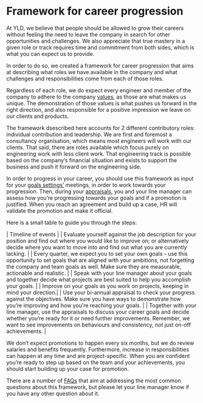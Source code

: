 # Framework for career progression

At YLD, we believe that people should be allowed to grow their careers without
feeling the need to leave the company in search for other opportunities and
challenges. We also appreciate that true mastery in a given role or track
requires time and commitment from both sides, which is what you can expect us to
provide.

In order to do so, we created a framework for career progression that aims at
describing what roles we have available in the company and what challenges and
responsibilities come from each of those roles.

Regardless of each role, we do expect every engineer and member of the company
to adhere to the company [values][1], as those
are what makes us unique. The demonstration of those values is what pushes us
forward in the right direction, and also responsible for a positive impression
we leave on our clients and products.

The framework dsescribed here accounts for 2 different contributory roles:
individual contribution and leadership. We are first and foremost a consultancy
organisation, which means most engineers will work with our clients. That said,
there are roles available which focus purely on engineering work with less
client work. That engineering track is possible based on the company’s financial
situation and exists to support the business and push it forward on the
engineering side.

In order to progress in your career, you should use this framework as input for
your [goals settings’][2] meetings, in order to work towards your progression.
Then, during your [appraisals][3], you and your line manager can assess how
you’re progressing towards your goals and if a promotion is justified. When you
reach an agreement and build up a case, HR will validate the promotion and make
it official.

Here is a small table to guide you through the steps:

| Timeline of events |
| Evaluate yourself against the job description for your position and find out
where you would like to improve on; or alternatively decide where you want to
move into and find out what you are currently lacking. |
| Every quarter, we expect you to set your own goals - use this opportunity to
set goals that are aligned with your ambitions, not forgetting the company and
team goals as well. Make sure they are measurable, actionable and realistic. |
| Speak with your line manager about your goals and together decide what
projects are best suited to help you accomplish your goals. |
| Improve on your goals as you work on projects, keeping in mind your
direction.|
| Use your bi-annual appraisal to check your progress against the objectives.
Make sure you have ways to demonstrate how you’re improving and how you’re
reaching your goals. |
| Together with your line manager, use the appraisals to discuss your career
goals and decide whether you’re ready for it or need further improvements.
Remember, we want to see improvements on behaviours and consistency, not just
on-off achievements. |

We don’t expect promotions to happen every six months, but we do review salaries
and benefits frequently. Furthermore, increase in responsibilities can happen at
any time and are project-specific. When you are confident you’re ready to step
up based on the team and your achievements, you should start building up your
case for promotion.

There are a number of [FAQs][4] that aim at addressing the most common questions
about this framework, but please let your line manager know if you have any
other question about it.

[1]: https://yld.readme.io/docs/values
[2]: https://docs.google.com/document/d/13vMBEz6sudqBxTljZ-TqeL5rJhy5MrVUGZWIhtTZZBY/edit#heading=h.qj3344y8dr6y
[3]: https://docs.google.com/document/d/1vXGODHM7hqHdukWXI4FiO6_3NtHzZNwRN37kgnHU5GY/edit#
[4]: FAQ.md
